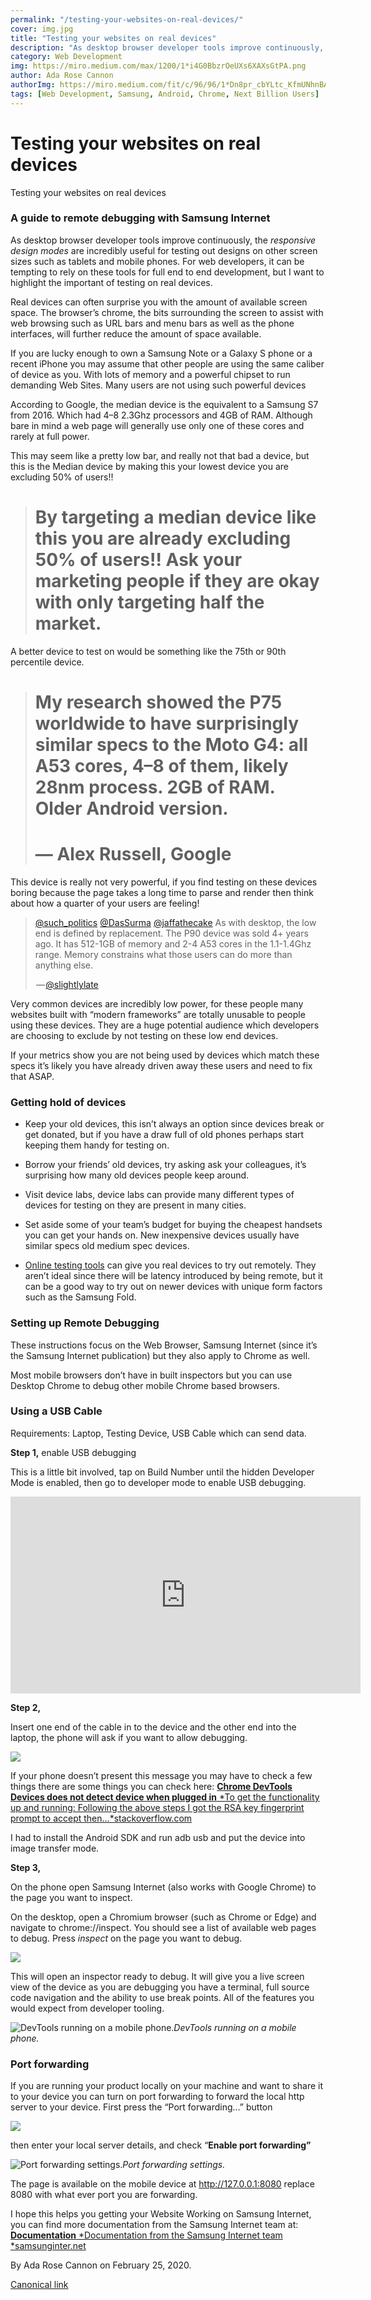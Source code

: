 ```yaml
---
permalink: "/testing-your-websites-on-real-devices/"
cover: img.jpg
title: "Testing your websites on real devices"
description: "As desktop browser developer tools improve continuously, the responsive design modes are incredibly useful for testing out designs on other screen sizes such as tablets and mobile phones. For web developers, it can be tempting to rely on these tools for full end to end development, but I want to highlight the important of testing on real devices."
category: Web Development
img: https://miro.medium.com/max/1200/1*i4G0BbzrOeUXs6XAXsGtPA.png
author: Ada Rose Cannon
authorImg: https://miro.medium.com/fit/c/96/96/1*Dn8pr_cbYLtc_KfmUNhnBA.png
tags: [Web Development, Samsung, Android, Chrome, Next Billion Users]
---
```


# Testing your websites on real devices

Testing your websites on real devices

### A guide to remote debugging with Samsung Internet

As desktop browser developer tools improve continuously, the *responsive design modes* are incredibly useful for testing out designs on other screen sizes such as tablets and mobile phones. For web developers, it can be tempting to rely on these tools for full end to end development, but I want to highlight the important of testing on real devices.

Real devices can often surprise you with the amount of available screen space. The browser’s chrome, the bits surrounding the screen to assist with web browsing such as URL bars and menu bars as well as the phone interfaces, will further reduce the amount of space available.

If you are lucky enough to own a Samsung Note or a Galaxy S phone or a recent iPhone you may assume that other people are using the same caliber of device as you. With lots of memory and a powerful chipset to run demanding Web Sites. Many users are not using such powerful devices

According to Google, the median device is the equivalent to a Samsung S7 from 2016. Which had 4–8 2.3Ghz processors and 4GB of RAM. Although bare in mind a web page will generally use only one of these cores and rarely at full power.

This may seem like a pretty low bar, and really not that bad a device, but this is the Median device by making this your lowest device you are excluding 50% of users!!
> # By targeting a median device like this you are already excluding 50% of users!! Ask your marketing people if they are okay with only targeting half the market.

A better device to test on would be something like the 75th or 90th percentile device.
> # My research showed the P75 worldwide to have surprisingly similar specs to the Moto G4: all A53 cores, 4–8 of them, likely 28nm process. 2GB of RAM. Older Android version.
> # — Alex Russell, Google

This device is really not very powerful, if you find testing on these devices boring because the page takes a long time to parse and render then think about how a quarter of your users are feeling!

<blockquote class="twitter-tweet" data-conversation="none" data-align="center" data-dnt="true"><p><a href="http://twitter.com/such_politics" target="_blank" title="Twitter profile for @such_politics">@such_politics</a> <a href="http://twitter.com/DasSurma" target="_blank" title="Twitter profile for @DasSurma">@DasSurma</a> <a href="http://twitter.com/jaffathecake" target="_blank" title="Twitter profile for @jaffathecake">@jaffathecake</a> As with desktop, the low end is defined by replacement. The P90 device was sold 4+ years ago. It has 512-1GB of memory and 2-4 A53 cores in the 1.1-1.4Ghz range. Memory constrains what those users can do more than anything else.</p><p>&#x200A;&#x2014;&#x200A;<a href="https://twitter.com/slightlylate/status/1230739413883187200">@slightlylate</a></p></blockquote>

Very common devices are incredibly low power, for these people many websites built with “modern frameworks” are totally unusable to people using these devices. They are a huge potential audience which developers are choosing to exclude by not testing on these low end devices.

If your metrics show you are not being used by devices which match these specs it’s likely you have already driven away these users and need to fix that ASAP.

### Getting hold of devices

* Keep your old devices, this isn’t always an option since devices break or get donated, but if you have a draw full of old phones perhaps start keeping them handy for testing on.

* Borrow your friends’ old devices, try asking ask your colleagues, it’s surprising how many old devices people keep around.

* Visit device labs, device labs can provide many different types of devices for testing on they are present in many cities.

* Set aside some of your team’s budget for buying the cheapest handsets you can get your hands on. New inexpensive devices usually have similar specs old medium spec devices.

* [Online testing tools](https://developer.samsung.com/remote-test-lab) can give you real devices to try out remotely. They aren’t ideal since there will be latency introduced by being remote, but it can be a good way to try out on newer devices with unique form factors such as the Samsung Fold.

### Setting up Remote Debugging

These instructions focus on the Web Browser, Samsung Internet (since it’s the Samsung Internet publication) but they also apply to Chrome as well.

Most mobile browsers don’t have in built inspectors but you can use Desktop Chrome to debug other mobile Chrome based browsers.

### Using a USB Cable

Requirements: Laptop, Testing Device, USB Cable which can send data.

**Step 1,** enable USB debugging

This is a little bit involved, tap on Build Number until the hidden Developer Mode is enabled, then go to developer mode to enable USB debugging.

<center><iframe width="560" height="315" src="https://www.youtube.com/embed/2nehuCynAtc" frameborder="0" allowfullscreen></iframe></center>

**Step 2,**

Insert one end of the cable in to the device and the other end into the laptop, the phone will ask if you want to allow debugging.

![](https://cdn-images-1.medium.com/max/2160/1*Vi3n5DcwNsZGWfFlnsFr0Q.jpeg)

If your phone doesn’t present this message you may have to check a few things there are some things you can check here:
[**Chrome DevTools Devices does not detect device when plugged in**
*To get the functionality up and running: Following the above steps I got the RSA key fingerprint prompt to accept then…*stackoverflow.com](https://stackoverflow.com/a/22028058)

I had to install the Android SDK and run adb usb and put the device into image transfer mode.

**Step 3,**

On the phone open Samsung Internet (also works with Google Chrome) to the page you want to inspect.

On the desktop, open a Chromium browser (such as Chrome or Edge) and navigate to chrome://inspect. You should see a list of available web pages to debug. Press *inspect* on the page you want to debug.

![](https://cdn-images-1.medium.com/max/2000/1*GFRWjKo1kLdtk0aB6zl8bw.png)

This will open an inspector ready to debug. It will give you a live screen view of the device as you are debugging you have a terminal, full source code navigation and the ability to use break points. All of the features you would expect from developer tooling.

![DevTools running on a mobile phone.](https://cdn-images-1.medium.com/max/2532/1*i4G0BbzrOeUXs6XAXsGtPA.png)*DevTools running on a mobile phone.*

### Port forwarding

If you are running your product locally on your machine and want to share it to your device you can turn on port forwarding to forward the local http server to your device. First press the “Port forwarding…” button

![](https://cdn-images-1.medium.com/max/2000/1*eSWROsCEPpkxgIHaXbc-cQ.png)

then enter your local server details, and check “**Enable port forwarding”**

![Port forwarding settings.](https://cdn-images-1.medium.com/max/2000/1*9gFIUmAMEPIN_3FfR9Y6aw.png)*Port forwarding settings.*

The page is available on the mobile device at http://127.0.0.1:8080 replace 8080 with what ever port you are forwarding.

I hope this helps you getting your Website Working on Samsung Internet, you can find more documentation from the Samsung Internet team at:
[**Documentation**
*Documentation from the Samsung Internet team *samsunginter.net](https://samsunginter.net/docs)



By Ada Rose Cannon on February 25, 2020.

[Canonical link](https://medium.com/samsung-internet-dev/testing-your-websites-on-real-devices-4e4f39336d7)
